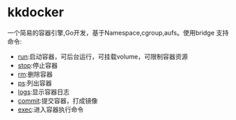 # kkdocker

一个简易的容器引擎,Go开发，基于Namespace,cgroup,aufs。使用bridge
支持命令:
- [run](run.go):启动容器，可后台运行，可挂载volume，可限制容器资源
- [stop](stop.go):停止容器
- [rm](remove.go):删除容器
- [ps](list.go):列出容器
- [logs](log.go):显示容器日志
- [commit](commit.go):提交容器，打成镜像
- [exec](exec.go):进入容器执行命令